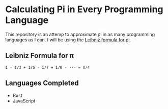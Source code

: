 # Calculating Pi in Every Programming Language

This repository is an attemp to approximate pi in as many programming languages as I can. I will be using the [Leibniz formula for pi](https://en.wikipedia.org/wiki/Leibniz_formula_for_%CF%80 "Leibniz formula for π").

## Leibniz Formula for π

```pseudo
1 - 1/3 + 1/5 - 1/7 + 1/9 - ··· = π/4
```

## Languages Completed

- Rust
- JavaScript
